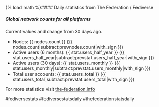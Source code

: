 {% load math %}#### Daily statistics from The Federation / Fediverse

##### Global network counts for all platforms

Current values and change from 30 days ago.

* Nodes: {{ nodes.count }} ({{ nodes.count|subtract:prevnodes.count|with_sign }})
* Active users (6 months): {{ stat.users_half_year }} ({{ stat.users_half_year|subtract:prevstat.users_half_year|with_sign }})
* Active users (30 days): {{ stat.users_monthly }} ({{ stat.users_monthly|subtract:prevstat.users_monthly|with_sign }})
* Total user accounts: {{ stat.users_total }} ({{ stat.users_total|subtract:prevstat.users_total|with_sign }})

For more statistics visit [the-federation.info](https://the-federation.info)

#fediversestats #fediversestatsdaily #thefederationstatsdaily
